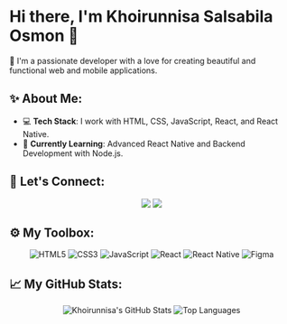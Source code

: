 # Hi there, I'm Khoirunnisa Salsabila Osmon 👋

🌟 I'm a passionate developer with a love for creating beautiful and functional web and mobile applications.

## ✨ About Me:
- 💻 **Tech Stack**: I work with HTML, CSS, JavaScript, React, and React Native.
- 🌱 **Currently Learning**: Advanced React Native and Backend Development with Node.js.

## 🔗 Let's Connect:
<p align="center">
  <a href="https://www.instagram.com/khoirunnisalsabila_" target="_blank"><img src="https://img.shields.io/badge/Instagram-E4405F?style=for-the-badge&logo=instagram&logoColor=white"/></a>
  <a href="https://www.linkedin.com/in/khoirunnisasalsabilaosmon" target="_blank"><img src="https://img.shields.io/badge/LinkedIn-0A66C2?style=for-the-badge&logo=linkedin&logoColor=white"/></a>
</p>

## ⚙️ My Toolbox:
<p align="center">
  <img src="https://img.shields.io/badge/HTML-E34F26?style=for-the-badge&logo=html5&logoColor=white" alt="HTML5"/>
  <img src="https://img.shields.io/badge/CSS-1572B6?style=for-the-badge&logo=css3&logoColor=white" alt="CSS3"/>
  <img src="https://img.shields.io/badge/JavaScript-F7DF1E?style=for-the-badge&logo=javascript&logoColor=black" alt="JavaScript"/>
  <img src="https://img.shields.io/badge/React-61DAFB?style=for-the-badge&logo=react&logoColor=black" alt="React"/>
  <img src="https://img.shields.io/badge/React%20Native-61DAFB?style=for-the-badge&logo=react&logoColor=black" alt="React Native"/>
  <img src="https://img.shields.io/badge/Figma-F24E1E?style=for-the-badge&logo=figma&logoColor=white" alt="Figma"/>
</p>

## 📈 My GitHub Stats:
<p align="center">
  <img src="https://github-readme-stats.vercel.app/api?username=khoirunnisalsabila&show_icons=true&theme=radical" alt="Khoirunnisa's GitHub Stats" />
  <img src="https://github-readme-stats.vercel.app/api/top-langs/?username=khoirunnisalsabila&layout=compact&theme=radical" alt="Top Languages" />
</p>

